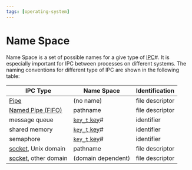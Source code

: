 ```yaml
---
tags: [operating-system]
---
```


# Name Space

Name Space is a set of possible names for a give type of
[IPC](202210262136.md)#. It is especially important for IPC between processes on
different systems. The naming conventions for different type of IPC are shown in
the following table:

| IPC Type                                | Name Space                      | Identification  |
| ---                                     | ---                             | ---             |
| [Pipe](202210280908.md)                 | (no name)                       | file descriptor |
| [Named Pipe (FIFO)](202211080915.md)    | pathname                        | file descriptor |
| message queue                           | [`key_t` key](202212071232.md)# | identifier      |
| shared memory                           | [`key_t` key](202212071232.md)# | identifier      |
| semaphore                               | [`key_t` key](202212071232.md)# | identifier      |
| [socket](202202172152.md), Unix domain  | pathname                        | file descriptor |
| [socket](202202172152.md), other domain | (domain dependent)              | file descriptor |
